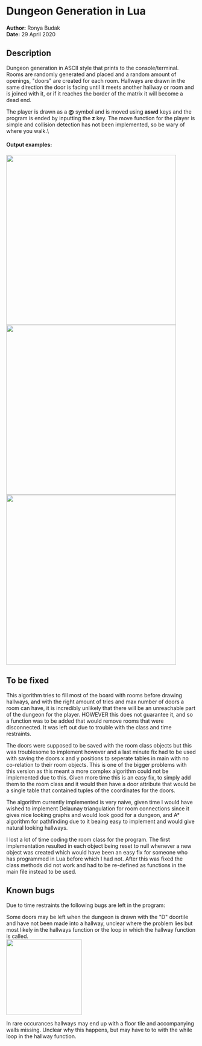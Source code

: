 # Dungeon Generation in Lua
**Author:** Ronya Budak\
**Date:** 29 April 2020
## Description
Dungeon generation in ASCII style that prints to the console/terminal. Rooms are randomly generated and placed and a random amount of openings, "doors" are created for each room. Hallways are drawn in the same direction the door is facing until it meets another hallway or room and is joined with it, or if it reaches the border of the matrix it will become a dead end. 

The player is drawn as a **@** symbol and is moved using **aswd** keys and the program is ended by inputting the **z** key. The move function for the player is simple and collision detection has not been implemented, so be wary of where you walk.\
#### Output examples:

<img src="https://github.com/Liwow/LuaTest/blob/master/images/dungeon_example1.png" height="450">
<img src="https://github.com/Liwow/LuaTest/blob/master/images/dungeon_example2.png" height="450">
<img src="https://github.com/Liwow/LuaTest/blob/master/images/dungeon_example3.png" height="450">

## To be fixed
This algorithm tries to fill most of the board with rooms before drawing hallways, and with the right amount of tries and max number of doors a room can have, it is incredibly unlikely that there will be an unreachable part of the dungeon for the player. HOWEVER this does not guarantee it, and so a function was to be added that would remove rooms that were disconnected. It was left out due to trouble with the class and time restraints.

The doors were supposed to be saved with the room class objects but this was troublesome to implement however and a last minute fix had to be used with saving the doors x and y positions to seperate tables in main with no co-relation to their room objects. This is one of the bigger problems with this version as this meant a more complex algorithm could not be implemented due to this. Given more time this is an easy fix, to simply add them to the room class and it would then have a door attribute that would be a single table that contained tuples of the coordinates for the doors.

The algorithm currently implemented is very naive, given time I would have wished to implement Delaunay triangulation for room connections since it gives nice looking graphs and would look good for a dungeon, and A* algorithm for pathfinding due to it beaing easy to implement and would give natural looking hallways.

I lost a lot of time coding the room class for the program. The first implementation resulted in each object being reset to null whenever a new object was created which would have been an easy fix for someone who has programmed in Lua before which I had not. After this was fixed the class methods did not work and had to be re-defined as functions in the main file instead to be used.

## Known bugs
Due to time restraints the following bugs are left in the program:

Some doors may be left when the dungeon is drawn with the "D" doortile and have not been made into a hallway, unclear where the problem lies but most likely in the hallways function or the loop in which the hallway function is called.\
<img src="https://github.com/Liwow/LuaTest/blob/master/images/door_bug.png" height="200">

In rare occurances hallways may end up with a floor tile and accompanying walls missing. Unclear why this happens, but may have to to with the while loop in the hallway function.
